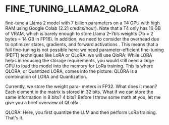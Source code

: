 # FINE_TUNING_LLAMA2_QLoRA
fine-tune a Llama 2 model with 7 billion parameters on a T4 GPU with high RAM using Google Colab (2.21 credits/hour). Note that a T4 only has 16 GB of VRAM, which is barely enough to store Llama 2–7b’s weights (7b × 2 bytes = 14 GB in FP16). In addition, we need to consider the overhead due to optimizer states, gradients, and forward activations . This means that a full fine-tuning is not possible here: we need parameter-efficient fine-tuning (PEFT) techniques like LoRA or QLoRA.
we will use QloRA:
While LORA helps in reducing the storage requirements, you would still need a large GPU to load the model into the memory for LoRa training. This is where QLORA, or Quantized LORA, comes into the picture. QLORA is a combination of LORA and Quantization.

Currently, we store the weight para- meters in FP32. What does it mean? Each element in the matrix is stored in 32 bits. What if we can store the same information in 8 bits? 4 bits? Before I throw some math at you, let me give you a brief overview of QLoRa.

QLORA: Here, you first quantize the LLM and then perform LoRa training. That's it.

